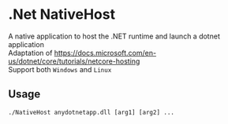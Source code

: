 # .Net NativeHost
A native application to host the .NET runtime and launch a dotnet application  
Adaptation of https://docs.microsoft.com/en-us/dotnet/core/tutorials/netcore-hosting  
Support both `Windows` and `Linux`

## Usage
```
./NativeHost anydotnetapp.dll [arg1] [arg2] ...
```